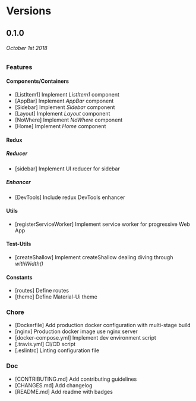 # Versions

## 0.1.0
###### October 1st 2018

### Features

#### Components/Containers

- [ListItem1] Implement *ListItem1* component
- [AppBar] Implement *AppBar* component
- [Sidebar] Implement *Sidebar* component
- [Layout] Implement *Layout* component
- [NoWhere] Implement *NoWhere* component
- [Home] Implement *Home* component

#### Redux

##### Reducer

- [sidebar] Implement UI reducer for sidebar

##### Enhancer

- [DevTools] Include redux DevTools enhancer

#### Utils

- [registerServiceWorker] Implement service worker for progressive Web App

#### Test-Utils

- [createShallow] Implement createShallow dealing diving through *withWidth()*

#### Constants

- [routes] Define routes
- [theme] Define Material-Ui theme

### Chore

- [Dockerfile] Add production docker configuration with multi-stage build
- [nginx] Production docker image use nginx server
- [docker-compose.yml] Implement dev environment script
- [.travis.yml] CI/CD script
- [.eslintrc] Linting configuration file

### Doc

- [CONTRIBUTING.md] Add contributing guidelines
- [CHANGES.md] Add changelog
- [README.md] Add readme with badges
